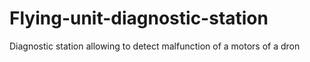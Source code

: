 # Flying-unit-diagnostic-station
Diagnostic station allowing to detect malfunction of a motors of a dron
